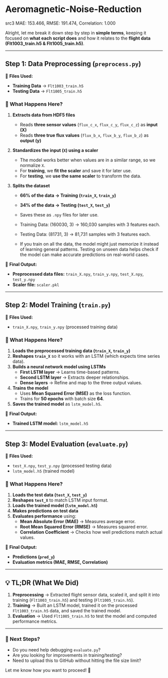 # Aeromagnetic-Noise-Reduction

src3
MAE: 153.466, RMSE: 191.474, Correlation: 1.000

Alright, let me break it down step by step in **simple terms**, keeping it focused on **what each script does** and how it relates to the **flight data (Flt1003_train.h5 & Flt1005_train.h5)**.

---

## **Step 1: Data Preprocessing (`preprocess.py`)**
📂 **Files Used:**
- **Training Data** → `Flt1003_train.h5`
- **Testing Data** → `Flt1005_train.h5`

### **🔹 What Happens Here?**
1. **Extracts data from HDF5 files**  
   - Reads **three sensor values** (`flux_c_x`, `flux_c_y`, `flux_c_z`) as **input (X)**  
   - Reads **three true flux values** (`flux_b_x`, `flux_b_y`, `flux_b_z`) as **output (y)**  

2. **Standardizes the input (`X`) using a scaler**
   - The model works better when values are in a similar range, so we normalize `X`.
   - For **training**, we **fit the scaler** and save it for later use.
   - For **testing**, we **use the same scaler** to transform the data.

3. **Splits the dataset**
   - **66% of the data → Training (`train_X`, `train_y`)**
   - **34% of the data → Testing (`test_X`, `test_y`)**
   - Saves these as `.npy` files for later use.
  
   - Training Data: (160030, 3) → 160,030 samples with 3 features each.
   - Testing Data: (81731, 3) → 81,731 samples with 3 features each.
  
   - If you train on all the data, the model might just memorize it instead of learning general patterns. Testing on unseen data helps check if the model can make accurate predictions on real-world cases.




📌 **Final Output:**  
- **Preprocessed data files:** `train_X.npy`, `train_y.npy`, `test_X.npy`, `test_y.npy`
- **Scaler file:** `scaler.pkl`  

---

## **Step 2: Model Training (`train.py`)**
📂 **Files Used:**
- `train_X.npy`, `train_y.npy` (processed training data)

### **🔹 What Happens Here?**
1. **Loads the preprocessed training data (`train_X`, `train_y`)**
2. **Reshapes `train_X`** so it works with an LSTM (which expects time series data).
3. **Builds a neural network model using LSTMs**
   - **First LSTM layer** → Learns time-based patterns.
   - **Second LSTM layer** → Extracts deeper relationships.
   - **Dense layers** → Refine and map to the three output values.
4. **Trains the model**
   - Uses **Mean Squared Error (MSE)** as the loss function.
   - Trains for **50 epochs** with batch size **64**.
5. **Saves the trained model** as `lstm_model.h5`.

📌 **Final Output:**  
- **Trained LSTM model:** `lstm_model.h5`

---

## **Step 3: Model Evaluation (`evaluate.py`)**
📂 **Files Used:**
- `test_X.npy`, `test_y.npy` (processed testing data)
- `lstm_model.h5` (trained model)

### **🔹 What Happens Here?**
1. **Loads the test data (`test_X`, `test_y`)**
2. **Reshapes `test_X`** to match LSTM input format.
3. **Loads the trained model (`lstm_model.h5`)**
4. **Makes predictions on test data**
5. **Evaluates performance** using:
   - **Mean Absolute Error (MAE)** → Measures average error.
   - **Root Mean Squared Error (RMSE)** → Measures squared error.
   - **Correlation Coefficient** → Checks how well predictions match actual values.

📌 **Final Output:**  
- **Predictions (`pred_y`)**
- **Evaluation metrics (MAE, RMSE, Correlation)**

---

## **💡 TL;DR (What We Did)**
1. **Preprocessing** → Extracted flight sensor data, scaled it, and split it into training (`Flt1003_train.h5`) and testing (`Flt1005_train.h5`).
2. **Training** → Built an LSTM model, trained it on the processed `Flt1003_train.h5` data, and saved the trained model.
3. **Evaluation** → Used `Flt1005_train.h5` to test the model and computed performance metrics.

---

### **🚀 Next Steps?**
- Do you need help debugging `evaluate.py`?
- Are you looking for improvements in training/testing?
- Need to upload this to GitHub without hitting the file size limit?

Let me know how you want to proceed! 🚀
